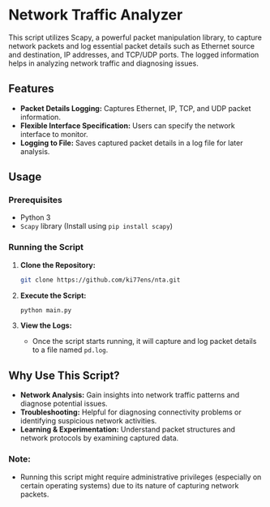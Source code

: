 # Network Traffic Analyzer

This script utilizes Scapy, a powerful packet manipulation library, to capture network packets and log essential packet details such as Ethernet source and destination, IP addresses, and TCP/UDP ports. The logged information helps in analyzing network traffic and diagnosing issues.

## Features

- **Packet Details Logging:** Captures Ethernet, IP, TCP, and UDP packet information.
- **Flexible Interface Specification:** Users can specify the network interface to monitor.
- **Logging to File:** Saves captured packet details in a log file for later analysis.

## Usage

### Prerequisites
- Python 3
- `Scapy` library (Install using `pip install scapy`)

### Running the Script

1. **Clone the Repository:**

    ```bash
    git clone https://github.com/ki77ens/nta.git
    ```

2. **Execute the Script:**

    ```bash
    python main.py
    ```

4. **View the Logs:**
    - Once the script starts running, it will capture and log packet details to a file named `pd.log`.

## Why Use This Script?

- **Network Analysis:** Gain insights into network traffic patterns and diagnose potential issues.
- **Troubleshooting:** Helpful for diagnosing connectivity problems or identifying suspicious network activities.
- **Learning & Experimentation:** Understand packet structures and network protocols by examining captured data.

### Note:

- Running this script might require administrative privileges (especially on certain operating systems) due to its nature of capturing network packets.
